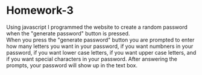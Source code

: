 # Homework-3
Using javascript I programmed the website to create a random password when the "generate password" button is pressed.  
When you press the "generate password" button you are prompted to enter how many letters you want in your password, if you want numbners in your password, if you want lower case letters, if you want upper case letters, and if you want special characters in your password.  After answering the prompts, your password will show up in the text box.